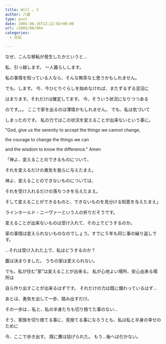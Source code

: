```yaml
---
title: Will … 3
author: 八雲
type: post
date: 2005-06-16T13:22:02+00:00
url: /2005/06/964
categories:
  - 日記

---
```

なぜ、こんな移転が発生したかというと…
  
私、引っ越します。 一人暮らしします。
  
私の事情を知っている人なら、そんな無茶なと思うかもしれません。

でも、します。 今、今ひとりぐらしを始めなければ、またずるずる泥沼に
  
はまります。それだけは確定してます。 今、そういう状況になりつつある
  
のです。。。 ここで家を出るのは薄情かもしれません。 でも、私は気づいて
  
しまったのです。 私の力ではこの状況を変えることが出来ないという事に。

"God, give us the serenity to accept the things we cannot change,
   
the courage to change the things we can
   
and the wisdom to know the difference." Amen
  
「神よ、変えることのできるものについて、
  
それを変えるだけの勇気を我らに与えたまえ。
  
神よ、変えることのできないものについては、
  
それを受け入れるだけの落ちつきを与えたまえ。
  
そして変えることができるものと、できないものを見分ける知恵を与えたまえ」

ラインホールド・ニーヴァーという人の祈りだそうです。
  
変えることが出来ないものは受け入れて、その上でどうするのか。
  
家の事情は変えられないものなのでしょう。すでに５年も同じ事の繰り返しです。
  
…それは受け入れた上で、私はどうするのか？

腹は決まりました。 うちの家は変えられない。
  
でも、私が住む”家”は変えることが出来る。 私が心地よい場所、安心出来る場所は
  
自ら作り出すことが出来るはずです。 それだけの力は既に備わっているはず…
  
あとは、勇気を出して一歩、踏み出すだけ。
  
その一歩は… 私と、私の半身たちも切り捨てた事のない…
  
そう、家族を切り捨てる事に、見捨てる事になろうとも、私は私と半身の幸せのために
  
今、ここで歩き出す。 既に賽は投げられた。 もう…後へは引かない。